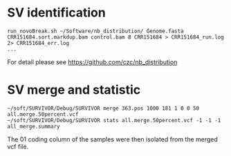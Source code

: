 # SV identification
```
run_novoBreak.sh ~/Software/nb_distribution/ Genome.fasta CRR151684.sort.markdup.bam control.bam 8 CRR151684 > CRR151684_run.log 2> CRR151684_err.log
...
```
For detail please see  https://github.com/czc/nb_distribution


# SV merge and statistic
```
~/soft/SURVIVOR/Debug/SURVIVOR merge 363.pos 1000 181 1 0 0 50 all.merge.50percent.vcf
~/soft/SURVIVOR/Debug/SURVIVOR stats all.merge.50percent.vcf -1 -1 -1 all_merge.summary
```
The 01 coding column of the samples were then isolated from the merged vcf file.
